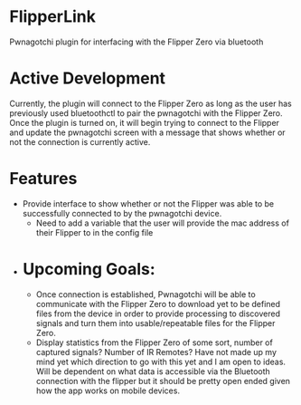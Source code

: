 # FlipperLink
Pwnagotchi plugin for interfacing with the Flipper Zero via bluetooth

# Active Development
Currently, the plugin will connect to the Flipper Zero as long as the user has previously used bluetoothctl to pair the pwnagotchi with the Flipper Zero. Once the plugin is turned on, it will begin trying to connect to the Flipper and update the pwnagotchi screen with a message that shows whether or not the connection is currently active.

# Features
-   Provide interface to show whether or not the Flipper was able to be successfully connected to by the pwnagotchi device.
    + Need to add a variable that the user will provide the mac address of their Flipper to in the config file
-   # Upcoming Goals:
    + Once connection is established, Pwnagotchi will be able to communicate with the Flipper Zero to download yet to be defined files from the device in order to provide processing to discovered signals and turn them into usable/repeatable files for the Flipper Zero.
    + Display statistics from the Flipper Zero of some sort, number of captured signals? Number of IR Remotes? Have not made up my mind yet which direction to go with this yet and I am open to ideas. Will be dependent on what data is accessible via the Bluetooth connection with the flipper but it should be pretty open ended given how the app works on mobile devices.
